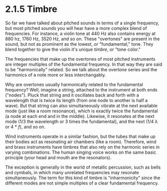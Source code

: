 <link href="../../markdown.css" rel="stylesheet"></link> 

# 2.1.5 Timbre

So far we have talked about pitched sounds in terms of a single frequency, but most pitched sounds you will hear have a more complex blend of frequencies. For instance, a violin tone at 440 Hz also contains  energy at 880 hz, 1760 Hz, 3520 Hz, and so on. These "overtones" are present in the sound, but not as prominent as the lowest, or "fundamental," tone. They blend together to give the violin it's unique *timbre*, or "tone color."

The frequencies that make up the overtones of most pitched instruments are integer multiples of the fundamental frequency. In that way they are said to be "harmonically" related. So we talk about the overtone series and the harmonics of a note more or less interchangably.

Why are overtones usually harmonically related to the fundamental frequency? Well, imagine a string, attached to the instrument at both ends ("nodes"). Pluck that string and it oscillates back and forth with a wavelength that is twice its length (from one node to another is half a wave). But that string can also simultaneously vibrate at the next available mode (just like a room resonance), which is exactly twice the fundamental (a node at each end and in the middle). Likewise, it resonates at the next mode (1/3 the wavelength or 3 times the fundamental), and the next (1/4 λ or 4 * *f*), and so on.

Wind instruments operate in a similar fashion, but the tubes that make up their bodies act as resonating air chambers (like a room). Therefore, wind and brass instruments have timbres that also rely on the harmonic series in varying combinations. The human singing voice works on the same basic principle (your head and mouth are the resonators).

The exception is generally in the world of metallic percussion, such as bells and cymbals, in which many unrelated frequencies may resonate simultaneously. The term for this kind of timbre is "inharmonicity" since the different modes are not simple multiples of a clear fundamental frequency.
